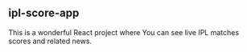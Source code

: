 ## ipl-score-app
This is a wonderful React project where You can see live IPL matches scores and related news.
